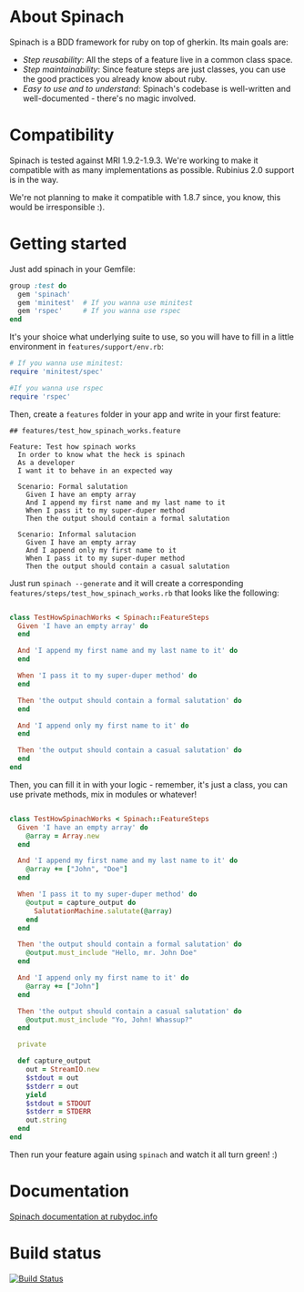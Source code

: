 # About Spinach
Spinach is a BDD framework for ruby on top of gherkin. Its main goals are:

* *Step reusability*: All the steps of a feature live in a common class space.
* *Step maintainability*: Since feature steps are just classes, you can use the
  good practices you already know about ruby.
* *Easy to use and to understand*: Spinach's codebase is well-written and
  well-documented - there's no magic involved.

# Compatibility

Spinach is tested against MRI 1.9.2-1.9.3. We're working to make it compatible
with as many implementations as possible. Rubinius 2.0 support is in the way.

We're not planning to make it compatible with 1.8.7 since, you know, this would
be irresponsible :).

# Getting started

Just add spinach in your Gemfile:

``` ruby
group :test do
  gem 'spinach'
  gem 'minitest'  # If you wanna use minitest
  gem 'rspec'     # If you wanna use rspec
end
```

It's your shoice what underlying suite to use, so you will have to fill in a
little environment in `features/support/env.rb`:

``` ruby
# If you wanna use minitest:
require 'minitest/spec'

#If you wanna use rspec
require 'rspec'
```

Then, create a `features` folder in your app and write in your first feature:

``` gherkin
## features/test_how_spinach_works.feature

Feature: Test how spinach works
  In order to know what the heck is spinach
  As a developer
  I want it to behave in an expected way

  Scenario: Formal salutation
    Given I have an empty array
    And I append my first name and my last name to it
    When I pass it to my super-duper method
    Then the output should contain a formal salutation

  Scenario: Informal salutacion
    Given I have an empty array
    And I append only my first name to it
    When I pass it to my super-duper method
    Then the output should contain a casual salutation
```

Just run `spinach --generate` and it will create a corresponding
`features/steps/test_how_spinach_works.rb` that looks like the following:

``` ruby

class TestHowSpinachWorks < Spinach::FeatureSteps
  Given 'I have an empty array' do
  end

  And 'I append my first name and my last name to it' do
  end

  When 'I pass it to my super-duper method' do
  end

  Then 'the output should contain a formal salutation' do
  end

  And 'I append only my first name to it' do
  end

  Then 'the output should contain a casual salutation' do
  end
end
```

Then, you can fill it in with your logic - remember, it's just a class, you can
use private methods, mix in modules or whatever!

``` ruby

class TestHowSpinachWorks < Spinach::FeatureSteps
  Given 'I have an empty array' do
    @array = Array.new
  end

  And 'I append my first name and my last name to it' do
    @array += ["John", "Doe"]
  end

  When 'I pass it to my super-duper method' do
    @output = capture_output do
      SalutationMachine.salutate(@array)
    end
  end

  Then 'the output should contain a formal salutation' do
    @output.must_include "Hello, mr. John Doe"
  end

  And 'I append only my first name to it' do
    @array += ["John"]
  end

  Then 'the output should contain a casual salutation' do
    @output.must_include "Yo, John! Whassup?"
  end

  private

  def capture_output
    out = StreamIO.new
    $stdout = out
    $stderr = out
    yield
    $stdout = STDOUT
    $stderr = STDERR
    out.string
  end
end

```

Then run your feature again using `spinach` and watch it all turn green! :)

# Documentation
[Spinach documentation at rubydoc.info](http://rubydoc.info/github/codegram/spinach/master/frames)


# Build status
[![Build Status](https://secure.travis-ci.org/codegram/spinach.png)](http://travis-ci.org/codegram/spinach)
